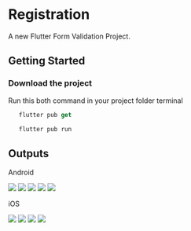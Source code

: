 # Registration

A new Flutter Form Validation Project.

## Getting Started

### Download the project 

Run this both command in your project folder terminal
```dart
   flutter pub get 
```
```dart
   flutter pub run
```

## Outputs
Android

<img src="outputs/android/1.jpeg">
<img src="outputs/android/2.jpeg">
<img src="outputs/android/3.jpeg">
<img src="outputs/android/4.jpeg">
<img src="outputs/android/5.jpeg">

iOS

<img src="outputs/ios/1.png">
<img src="outputs/ios/2.png">
<img src="outputs/ios/3.png">
<img src="outputs/ios/4.png">